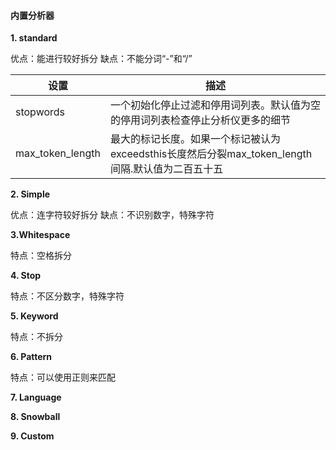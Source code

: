 #### 内置分析器
**1. standard**

优点：能进行较好拆分
缺点：不能分词“-”和“/”

|设置|描述|
|----|----|
|stopwords|一个初始化停止过滤和停用词列表。默认值为空的停用词列表检查停止分析仪更多的细节|
|max\_token\_length|最大的标记长度。如果一个标记被认为exceedsthis长度然后分裂max\_token_length间隔.默认值为二百五十五|
**2. Simple**

优点：连字符较好拆分
缺点：不识别数字，特殊字符

**3.Whitespace**

特点：空格拆分

**4. Stop**

特点：不区分数字，特殊字符

**5. Keyword**

特点：不拆分

**6. Pattern**

特点：可以使用正则来匹配

**7. Language**

**8. Snowball**

**9. Custom**